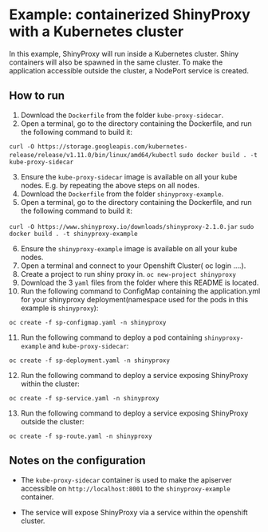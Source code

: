 # Example: containerized ShinyProxy with a Kubernetes cluster

In this example, ShinyProxy will run inside a Kubernetes cluster. Shiny containers will also be spawned
in the same cluster. To make the application accessible outside the cluster, a NodePort service is created.

## How to run

1. Download the `Dockerfile` from the folder `kube-proxy-sidecar`.
2. Open a terminal, go to the directory containing the Dockerfile, and run the following command to build it:

`curl -O https://storage.googleapis.com/kubernetes-release/release/v1.11.0/bin/linux/amd64/kubectl`
`sudo docker build . -t kube-proxy-sidecar`

3. Ensure the `kube-proxy-sidecar` image is available on all your kube nodes. E.g. by repeating the above steps on all nodes.
4. Download the `Dockerfile` from the folder `shinyproxy-example`.
5. Open a terminal, go to the directory containing the Dockerfile, and run the following command to build it:

`curl -O https://www.shinyproxy.io/downloads/shinyproxy-2.1.0.jar`
`sudo docker build . -t shinyproxy-example`

6. Ensure the `shinyproxy-example` image is available on all your kube nodes.
7. Open a terminal and connect to your Openshift Cluster( oc login ....).
8. Create a project to run shiny proxy in.
`oc new-project shinyproxy`
9. Download the 3 `yaml` files from the folder where this README is located.
10. Run the following command to ConfigMap containing the application.yml for your shinyproxy deployment(namespace used for the pods in this example is `shinyproxy`):

`oc create -f sp-configmap.yaml -n shinyproxy`

11. Run the following command to deploy a pod containing `shinyproxy-example` and `kube-proxy-sidecar`:

`oc create -f sp-deployment.yaml -n shinyproxy`

12. Run the following command to deploy a service exposing ShinyProxy within the cluster:

`oc create -f sp-service.yaml -n shinyproxy`

13. Run the following command to deploy a service exposing ShinyProxy outside the cluster:

`oc create -f sp-route.yaml -n shinyproxy`

## Notes on the configuration

* The `kube-proxy-sidecar` container is used to make the apiserver accessible on `http://localhost:8001` to the `shinyproxy-example` container.

* The service will expose ShinyProxy via a service within the openshift cluster.